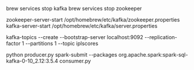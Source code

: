 brew services stop kafka
brew services stop zookeeper

zookeeper-server-start /opt/homebrew/etc/kafka/zookeeper.properties
kafka-server-start /opt/homebrew/etc/kafka/server.properties

kafka-topics --create --bootstrap-server localhost:9092 --replication-factor 1 --partitions 1 --topic iplscores

python producer.py
spark-submit --packages org.apache.spark:spark-sql-kafka-0-10_2.12:3.5.4 consumer.py
